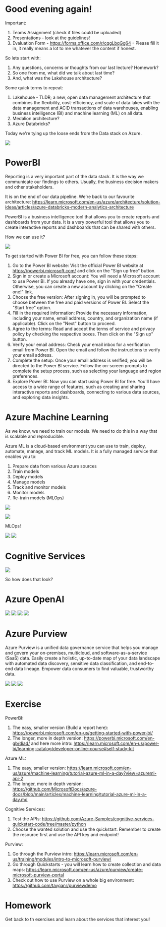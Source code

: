 # Good evening again!

Important:
1. Teams Assignment (check if files could be uploaded)
2. Presentations - look at the guidelines! 
3. Evaluation Form - https://forms.office.com/r/cqgLbqGg64 - Please fill it in, it really means a lot to me whatever the content if honest. 

So lets start with:
1. Any questions, concerns or thoughts from our last lecture? Homework? 
2. So one from me, what did we talk about last time? 
3. And, what was the Lakehouse architecture?

Some quick terms to repeat:
1. Lakehouse - TLDR; a new, open data management architecture that combines the flexibility, cost-efficiency, and scale of data lakes with the data management and ACID transactions of data warehouses, enabling business intelligence (BI) and machine learning (ML) on all data.
2. Medalion architecture? 
3. Azure Databricks?

Today we're tying up the loose ends from the Data stack on Azure. 

![](img/azure-data-services.png)

# PowerBI 

Reporting is a very important part of the data stack. It is the way we communicate our findings to others. Usually, the business decision makers and other stakeholders. 

It is on the end of our data pipeline. 
We're back to our favourite architecture: https://learn.microsoft.com/en-us/azure/architecture/solution-ideas/articles/azure-databricks-modern-analytics-architecture

PowerBI is a business intelligence tool that allows you to create reports and dashboards from your data. It is a very powerful tool that allows you to create interactive reports and dashboards that can be shared with others. 

How we can use it? 

![](img/powerbi-options.png)

To get started with Power BI for free, you can follow these steps:

1. Go to the Power BI website: Visit the official Power BI website at https://powerbi.microsoft.com/ and click on the "Sign up free" button.
2. Sign in or create a Microsoft account: You will need a Microsoft account to use Power BI. If you already have one, sign in with your credentials. Otherwise, you can create a new account by clicking on the "Create one!" link.
3. Choose the free version: After signing in, you will be prompted to choose between the free and paid versions of Power BI. Select the "Start free" option.
4. Fill in the required information: Provide the necessary information, including your name, email address, country, and organization name (if applicable). Click on the "Next" button to proceed.
5. Agree to the terms: Read and accept the terms of service and privacy policy by checking the respective boxes. Then click on the "Sign up" button.
6. Verify your email address: Check your email inbox for a verification email from Power BI. Open the email and follow the instructions to verify your email address.
7. Complete the setup: Once your email address is verified, you will be directed to the Power BI service. Follow the on-screen prompts to complete the setup process, such as selecting your language and region preferences.
8. Explore Power BI: Now you can start using Power BI for free. You'll have access to a wide range of features, such as creating and sharing interactive reports and dashboards, connecting to various data sources, and exploring data insights.

# Azure Machine Learning

As we know, we need to train our models. We need to do this in a way that is scalable and reproducible.  

Azure ML is a cloud-based environment you can use to train, deploy, automate, manage, and track ML models. It is a fully managed service that enables you to: 
1. Prepare data from various Azure sources
2. Train models
3. Deploy models
4. Manage models
5. Track and monitor models
6. Monitor models
7. Re-train models (MLOps)

![](img/azureml.png)

![](img/azureml-architecture.png)

MLOps!  

![](img/azureml-mlops.png)
![](img/azureml-mlops2.png)

# Cognitive Services 

![](img/azure-cs.png)

So how does that look? 

# Azure OpenAI

![](img/openai-ms.png)
![](img/openai-stack.png)
![](img/openai-new.png)
![](img/openai-usecases.png)

# Azure Purview 

Azure Purview is a unified data governance service that helps you manage and govern your on-premises, multicloud, and software-as-a-service (SaaS) data. Easily create a holistic, up-to-date map of your data landscape with automated data discovery, sensitive data classification, and end-to-end data lineage. Empower data consumers to find valuable, trustworthy data.

![](img/azure-synapse-full.png)
![](img/azure-purview.png)
![](img/azure-purview2.png)

# Exercise 

PowerBI:
1. The easy, smaller version (Build a report here): https://powerbi.microsoft.com/en-us/getting-started-with-power-bi/
2. The longer, more in depth version: https://powerbi.microsoft.com/en-gb/diad/ and here more intro: https://learn.microsoft.com/en-us/power-bi/learning-catalog/developer-online-course#self-study-kit

Azure ML:
1. The easy, smaller version: https://learn.microsoft.com/en-us/azure/machine-learning/tutorial-azure-ml-in-a-day?view=azureml-api-2
2. The longer, more in depth version: https://github.com/MicrosoftDocs/azure-docs/blob/main/articles/machine-learning/tutorial-azure-ml-in-a-day.md

Cognitive Services:
1. Test the APIs: https://github.com/Azure-Samples/cognitive-services-quickstart-code/tree/master/python
2. Choose the wanted solution and use the quickstart. Remember to create the resource first and use the API key and endpoint! 

Purview:
1. Go through the Purview intro: https://learn.microsoft.com/en-us/training/modules/intro-to-microsoft-purview/
2. Go through Quickstarts - you will learn how to create collection and data maps: https://learn.microsoft.com/en-us/azure/purview/create-microsoft-purview-portal
3. Check out how to use Purview on a whole big environment: https://github.com/tayganr/purviewdemo

# Homework

Get back to th exercises and learn about the services that interest you! 